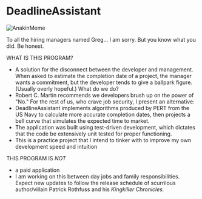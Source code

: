 # DeadlineAssistant

![AnakinMeme](https://github.com/user-attachments/assets/1ebf69e1-45c3-480b-8956-a3a6c793623c)

To all the hiring managers named Greg... I am sorry. But you know what you did. Be honest.

WHAT IS THIS PROGRAM?
 - A solution for the disconnect between the developer and management. When asked to estimate the completion date of a project, the manager wants a commitment, but the developer tends to give a ballpark figure. (Usually overly hopeful.) What do we do?
 - Robert C. Martin recommends we developers brush up on the power of "No." For the rest of us, who crave job security, I present an alternative:
- DeadlineAssistant implements algorithms produced by PERT from the US Navy to calculate more accurate completion dates, then projects a bell curve that simulates the expected time to market.
- The application was built using test-driven development, which dictates that the code be extensively unit tested for proper functioning.
- This is a practice project that I intend to tinker with to improve my own development speed and intuition

THIS PROGRAM IS *NOT*
- a paid application
- I am working on this between day jobs and family responsibilities. Expect new updates to follow the release schedule of scurrilous author/villain Patrick Rothfuss and his *Kingkiller Chronicles.*
